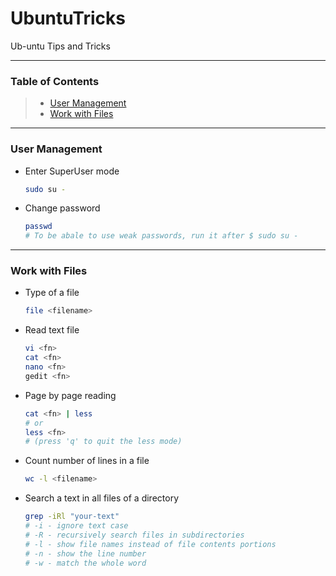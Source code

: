 # UbuntuTricks

Ub-untu Tips and Tricks

----------------------------

### Table of Contents

  > - [User Management](#user-management)
  > - [Work with Files](#work-with-files)

----------------------------

### User Management

* Enter SuperUser mode
  ```bash
  sudo su -
  ```
* Change password
  ```bash
  passwd
  # To be abale to use weak passwords, run it after $ sudo su -
  ```

----------------------------

### Work with Files

* Type of a file
  ```bash
  file <filename>
  ```

* Read text file
  ```bash
  vi <fn>
  cat <fn>
  nano <fn>
  gedit <fn>
  ```

* Page by page reading
  ```bash
  cat <fn> | less
  # or
  less <fn>
  # (press 'q' to quit the less mode)
  ```

* Count number of lines in a file
  ```bash
  wc -l <filename>
  ```

* Search a text in all files of a directory
  ```bash
  grep -iRl "your-text"
  # -i - ignore text case
  # -R - recursively search files in subdirectories
  # -l - show file names instead of file contents portions
  # -n - show the line number
  # -w - match the whole word
  ```
